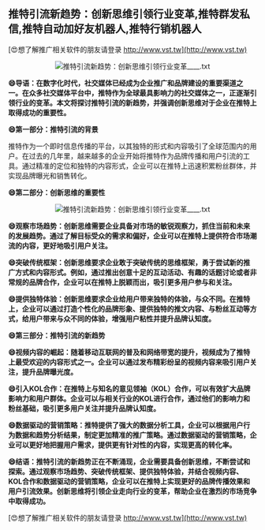 ## **推特引流新趋势：创新思维引领行业变革,推特群发私信,推特自动加好友机器人,推特行销机器人**

[😍想了解推广相关软件的朋友请登录 http://www.vst.tw](http://www.vst.tw)

 <center><img src="https://vst.tw/MP4/tuiguang/png/5.png" alt="推特引流新趋势：创新思维引领行业变革____.txt"></center>

**😄导语：在数字化时代，社交媒体已经成为企业推广和品牌建设的重要渠道之一。在众多社交媒体平台中，推特作为全球最具影响力的社交媒体之一，正逐渐引领行业的变革。本文将探讨推特引流的新趋势，并强调创新思维对于企业在推特上取得成功的重要性。**

**😄第一部分：推特引流的背景**

推特作为一个即时信息传播的平台，以其独特的形式和内容吸引了全球范围内的用户。在过去的几年里，越来越多的企业开始将推特作为品牌传播和用户引流的工具。通过精准的定位和独特的内容形式，企业可以在推特上迅速积累粉丝群体，并实现品牌曝光和销售转化。

**😄第二部分：创新思维的重要性**

 <center><img src="https://vst.tw/MP4/tuiguang/png/4.png" alt="推特引流新趋势：创新思维引领行业变革____.txt"></center>

**😄观察市场趋势：创新思维需要企业具备对市场的敏锐观察力，抓住当前和未来的发展趋势。通过了解目标受众的需求和偏好，企业可以在推特上提供符合市场潮流的内容，更好地吸引用户关注。**

**😄突破传统框架：创新思维要求企业敢于突破传统的思维框架，勇于尝试新的推广方式和内容形式。例如，通过推出创意十足的互动活动、有趣的话题讨论或者非常规的品牌合作，企业可以在推特上脱颖而出，吸引更多用户参与和关注。**

**😄提供独特体验：创新思维要求企业给用户带来独特的体验，与众不同。在推特上，企业可以通过打造个性化的品牌形象、提供独特的推文内容、与粉丝互动等方式，给用户带来与众不同的体验，增强用户粘性并提升品牌认知度。**

**😄第三部分：推特引流的新趋势**

**😄视频内容的崛起：随着移动互联网的普及和网络带宽的提升，视频成为了推特上最受欢迎的内容形式之一。企业可以通过发布精彩纷呈的视频内容来吸引用户关注，提升品牌曝光度。**

**😄引入KOL合作：在推特上与知名的意见领袖（KOL）合作，可以有效扩大品牌影响力和用户群体。企业可以与相关行业的KOL进行合作，通过他们的影响力和粉丝基础，吸引更多用户关注并提升品牌认知度。**

**😄数据驱动的营销策略：推特提供了强大的数据分析工具，企业可以根据用户行为数据和趋势分析结果，制定更加精准的推广策略。通过数据驱动的营销策略，企业可以更好地把握用户需求，提供更有针对性的内容，实现更高的转化率。**

**😄结语：推特引流的新趋势正在不断涌现，企业需要具备创新思维，不断尝试和探索。通过观察市场趋势、突破传统框架、提供独特体验，并结合视频内容、KOL合作和数据驱动的营销策略，企业可以在推特上实现更好的品牌传播效果和用户引流效果。创新思维将引领企业走向行业的变革，帮助企业在激烈的市场竞争中取得成功。**

[😍想了解推广相关软件的朋友请登录 http://www.vst.tw](http://www.vst.tw)



